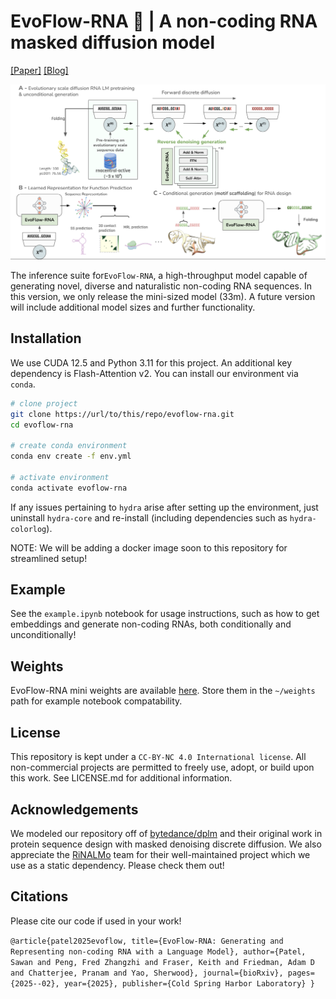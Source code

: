 <!-- <div align="center"> -->

# EvoFlow-RNA 🧬 | A non-coding RNA masked diffusion model

[[Paper]](https://www.biorxiv.org/content/10.1101/2025.02.25.639942v2) [[Blog]](https://atombioworks.com/news/evoflow-rna-masked-discrete-diffusion/)

![til](./media/Fig1-overview.png)

The inference suite for`EvoFlow-RNA`, a high-throughput model capable of generating novel, diverse and naturalistic non-coding RNA sequences. In this version, we only release the mini-sized model (33m). A future version will include additional model sizes and further functionality.

## Installation

We use CUDA 12.5 and Python 3.11 for this project. An additional key dependency is Flash-Attention v2. You can install our environment via `conda`.

```bash
# clone project
git clone https://url/to/this/repo/evoflow-rna.git
cd evoflow-rna

# create conda environment
conda env create -f env.yml

# activate environment
conda activate evoflow-rna

```

If any issues pertaining to `hydra` arise after setting up the environment, just uninstall `hydra-core` and re-install (including dependencies such as `hydra-colorlog`).

NOTE: We will be adding a docker image soon to this repository for streamlined setup!

## Example

See the `example.ipynb` notebook for usage instructions, such as how to get embeddings and generate non-coding RNAs, both conditionally and unconditionally!

## Weights

EvoFlow-RNA mini weights are available [here](https://drive.google.com/drive/folders/16_XFmWFq3fVMK-nOhWUIyo8-1cLoScPm?usp=sharing). Store them in the `~/weights` path for example notebook compatability.

## License

This repository is kept under a `CC-BY-NC 4.0 International license`. All non-commercial projects are permitted to freely use, adopt, or build upon this work. See LICENSE.md for additional information.

## Acknowledgements

We modeled our repository off of [bytedance/dplm](https://github.com/bytedance/dplm) and their original work in protein sequence design with masked denoising discrete diffusion. We also appreciate the [RiNALMo](https://github.com/lbcb-sci/RiNALMo) team for their well-maintained project which we use as a static dependency. Please check them out!

## Citations

Please cite our code if used in your work!

`
@article{patel2025evoflow,
  title={EvoFlow-RNA: Generating and Representing non-coding RNA with a Language Model},
  author={Patel, Sawan and Peng, Fred Zhangzhi and Fraser, Keith and Friedman, Adam D and Chatterjee, Pranam and Yao, Sherwood},
  journal={bioRxiv},
  pages={2025--02},
  year={2025},
  publisher={Cold Spring Harbor Laboratory}
}
`